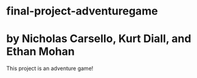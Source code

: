 # final-project-adventuregame
# by Nicholas Carsello, Kurt Diall, and Ethan Mohan
This project is an adventure game!
